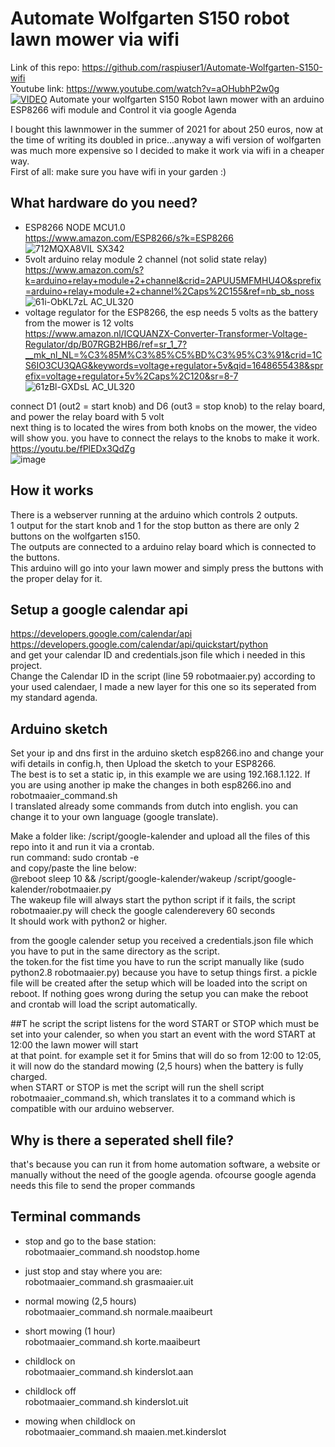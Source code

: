 # Automate Wolfgarten S150 robot lawn mower via wifi<br />
Link of this repo: https://github.com/raspiuser1/Automate-Wolfgarten-S150-wifi<br />
Youtube link: https://www.youtube.com/watch?v=aOHubhP2w0g <br />
[![VIDEO](https://img.youtube.com/vi/YOUTUBE_VIDEO_ID_HERE/0.jpg)](https://www.youtube.com/watch?v=aOHubhP2w0g)
Automate your wolfgarten S150 Robot lawn mower with an arduino ESP8266 wifi module and Control it via google Agenda<br />

I bought this lawnmower in the summer of 2021 for about 250 euros, now at the time of writing its doubled in price...anyway a wifi version of wolfgarten was much more expensive so I decided to make it work via wifi in a cheaper way. <br />
First of all: make sure you have wifi in your garden :) <br />



## What hardware do you need?
- ESP8266 NODE MCU1.0<br />
https://www.amazon.com/ESP8266/s?k=ESP8266  <br />
![712MQXA8VIL _SX342_](https://user-images.githubusercontent.com/13587295/160877014-35db18d0-61b8-49da-9d44-85f6df236572.jpg)
- 5volt arduino relay module 2 channel (not solid state relay) <br />
https://www.amazon.com/s?k=arduino+relay+module+2+channel&crid=2APUU5MFMHU4O&sprefix=arduino+relay+module+2+channel%2Caps%2C155&ref=nb_sb_noss<br />
![61i-ObKL7zL _AC_UL320_](https://user-images.githubusercontent.com/13587295/160877249-fd9c57d9-ef69-4aee-8af6-d39e016ae3fe.jpg)
- voltage regulator for the ESP8266, the esp needs 5 volts as the battery from the mower is 12 volts <br />
https://www.amazon.nl/ICQUANZX-Converter-Transformer-Voltage-Regulator/dp/B07RGB2HB6/ref=sr_1_7?__mk_nl_NL=%C3%85M%C3%85%C5%BD%C3%95%C3%91&crid=1CS6IO3CU3QAG&keywords=voltage+regulator+5v&qid=1648655438&sprefix=voltage+regulator+5v%2Caps%2C120&sr=8-7<br />
![61zBl-GXDsL _AC_UL320_](https://user-images.githubusercontent.com/13587295/160877416-652582a5-3317-438e-be20-0a7e83f5eda9.jpg)

connect D1 (out2 = start knob) and D6 (out3 = stop knob) to the relay board, and power the relay board with 5 volt<br />
next thing is to located the wires from both knobs on the mower, the video will show you. you have to connect the relays to the knobs to make it work.
https://youtu.be/fPlEDx3QdZg <br />
![image](https://user-images.githubusercontent.com/13587295/164084139-b3f27eb5-ffe2-4518-8407-8a8c8f14bdf0.png)

## How it works
There is a webserver running at the arduino which controls 2 outputs.<br />
1 output for the start knob and 1 for the stop button as there are only 2 buttons on the wolfgarten s150.<br />
The outputs are connected to a arduino relay board which is connected to the buttons.<br />
This arduino will go into your lawn mower and simply press the buttons with the proper delay for it.<br />

## Setup a google calendar api
https://developers.google.com/calendar/api<br />
https://developers.google.com/calendar/api/quickstart/python<br />
and get your calendar ID and credentials.json file which i needed in this project.<br />
Change the Calendar ID in the script (line 59 robotmaaier.py) according to your used calendaer, I made a new layer for this one so its seperated from my standard agenda.<br />

## Arduino sketch
Set your ip and dns first in the arduino sketch esp8266.ino and change your wifi details in config.h, then Upload the sketch to your ESP8266.<br />
The best is to set a static ip, in this example we are using 192.168.1.122. If you are using another ip make the changes in both esp8266.ino and robotmaaier_command.sh<br />
I translated already some commands from dutch into english. you can change it to your own language (google translate).<br />


Make a folder like: /script/google-kalender and upload all the files of this repo into it and run it via a crontab. <br />
run command: sudo crontab -e<br />
and copy/paste the line below:<br />
@reboot sleep 10 && /script/google-kalender/wakeup /script/google-kalender/robotmaaier.py<br />
The wakeup file will always start the python script if it fails, the script robotmaaier.py will check the google calenderevery 60 seconds<br />
It should work with python2 or higher.<br />

from the google calender setup you received a credentials.json file which you have to put in the same directory as the script.<br />
the token.for the fist time you have to run the script manually like (sudo python2.8 robotmaaier.py) because you have to setup things first. a pickle file will be created after the setup which will be loaded into the script on reboot. If nothing goes wrong during the setup you can make the reboot and crontab will load the script automatically.<br />


##T he script
the script listens for the word START or STOP which must be set into your calender, so when you start an event with the word START at 12:00 the lawn mower will start<br /> at that point. for example set it for 5mins that will do so from 12:00 to 12:05, it will now do the standard mowing (2,5 hours) when the battery is fully charged.<br />
when START or STOP is met the script will run the shell script robotmaaier_command.sh, which translates it to a command which is compatible with our arduino webserver.<br />

## Why is there a seperated shell file?
that's because you can run it from home automation software, a website or manually without the need of the google agenda. ofcourse google agenda needs this file to send the proper commands<br />

## Terminal commands
- stop and go to the base station:<br />
robotmaaier_command.sh noodstop.home<br />

- just stop and stay where you are:<br />
robotmaaier_command.sh grasmaaier.uit<br />

- normal mowing (2,5 hours)<br />
robotmaaier_command.sh normale.maaibeurt<br />

- short mowing (1 hour)<br />
robotmaaier_command.sh korte.maaibeurt<br />

- childlock on<br />
robotmaaier_command.sh kinderslot.aan<br />

- childlock off<br />
robotmaaier_command.sh kinderslot.uit<br />

- mowing when childlock on<br />
robotmaaier_command.sh maaien.met.kinderslot<br />
